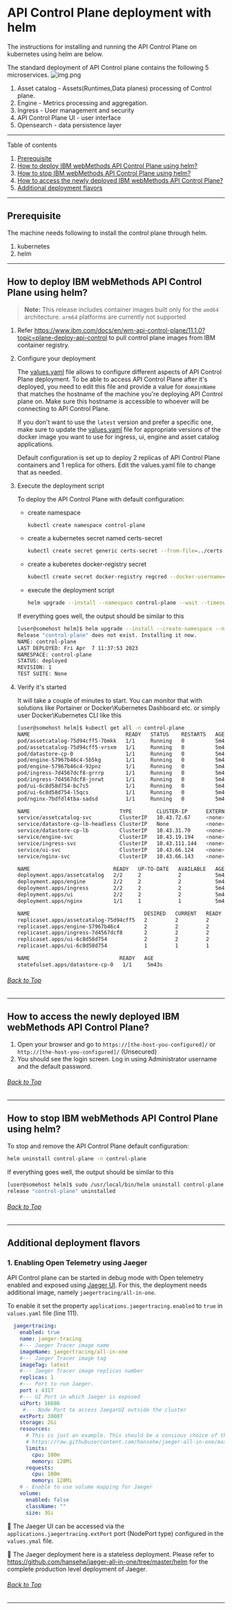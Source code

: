 # API Control Plane deployment with helm

The instructions for installing and running the API Control Plane on kubernetes using helm are below.

The standard deployment of API Control plane contains the following 5 microservices.
![img.png](../docs/diagrams/apicp_logical_architecture.png)

1. Asset catalog - Assets(Runtimes,Data planes) processing of Control plane.
2. Engine - Metrics processing and aggregation.
3. Ingress - User management and security
4. API Control Plane UI - user interface
5. Opensearch - data persistence layer

***

Table of contents

1. [Prerequisite](#Prerequisite)
2. [How to deploy IBM webMethods API Control Plane using helm?](#how-to-deploy-webmethods-api-control-plane-using-helm)
3. [How to stop IBM webMethods API Control Plane using helm?](#how-to-stop-webmethods-api-control-plane-using-helm)
4. [How to access the newly deployed IBM webMethods API Control Plane?](#how-to-access-the-newly-deployed-webmethods-api-control-plane)
5. [Additional deployment flavors](#additional-deployment-flavors)

***
## Prerequisite
The machine needs following to install the control plane through helm.
1. kubernetes
2. helm

***

## How to deploy IBM webMethods API Control Plane using helm?
> **Note:** This release includes container images built only for the `amd64` architecture. `arm64` platforms are currently not supported


1. Refer https://www.ibm.com/docs/en/wm-api-control-plane/11.1.0?topic=plane-deploy-api-control to pull control plane images from IBM container registry.

2. Configure your deployment

    The [values.yaml](values.yaml) file allows to configure different aspects of API Control Plane deployment. To be able to access API Control Plane after it's deployed, you need to edit this file and provide a value for `domainName` that matches the hostname of the machine you're deploying API Control plane on. Make sure this hostname is accessible to whoever will be connecting to API Control Plane.

    If you don't want to use the `latest` version and prefer a specific one, make sure to update the [values.yaml](values.yaml) file for appropriate versions of the docker image you want to use for ingress, ui, engine and asset catalog applications.

    Default configuration is set up to deploy 2 replicas of API Control Plane containers and 1 replica for others. Edit the values.yaml file to change that as needed.

3. Execute the deployment script

    To deploy the API Control Plane with default configuration:

    - create namespace

        ```bash
        kubectl create namespace control-plane
        ```
    
    - create a kubernetes secret named certs-secret

        ```bash
        kubectl create secret generic certs-secret --from-file=../certs -n control-plane
        ```

    - create a kuberetes docker-registry secret

        ```bash
        kubectl create secret docker-registry regcred --docker-username=<ICR_USERNAME> --docker-password=<ICR_PASSWORD>  --docker-server=<ICR_REGISTRY> -n control-plane
        ```

    - execute the deployment script

        ```bash
        helm upgrade --install --namespace control-plane --wait --timeout 10m0s control-plane .
        ```

    If everything goes well, the output should be similar to this

    ```bash
    [user@somehost helm]$ helm upgrade --install --create-namespace --namespace control-plane --wait --timeout 5m0s control-plane .
    Release "control-plane" does not exist. Installing it now.
    NAME: control-plane
    LAST DEPLOYED: Fri Apr  7 11:37:53 2023
    NAMESPACE: control-plane
    STATUS: deployed
    REVISION: 1
    TEST SUITE: None
    ```
  
4. Verify it's started

    It will take a couple of minutes to start. You can monitor that with solutions like Portainer or Docker\Kubernetes Dashboard etc. or simply user Docker\Kubernetes CLI like this

    ```bash
    [user@somehost helm]$ kubectl get all -n control-plane
    NAME                               READY   STATUS    RESTARTS   AGE
    pod/assetcatalog-75d94cff5-7bmkk   1/1     Running   0          5m43s
    pod/assetcatalog-75d94cff5-vrsxm   1/1     Running   0          5m43s
    pod/datastore-cp-0                 1/1     Running   0          5m43s
    pod/engine-57967b46c4-5b5kg        1/1     Running   0          5m43s
    pod/engine-57967b46c4-92pnz        1/1     Running   0          5m43s
    pod/ingress-7d4567dcf8-grrrp       1/1     Running   0          5m43s
    pod/ingress-7d4567dcf8-jnrwt       1/1     Running   0          5m43s
    pod/ui-6c8d58d754-bc7s5            1/1     Running   0          5m43s
    pod/ui-6c8d58d754-l5qcs            1/1     Running   0          5m43s
    pod/nginx-7bdfdl4tba-sadsd         1/1     Running   0          5m43s

    NAME                             TYPE        CLUSTER-IP      EXTERNAL-IP   PORT(S)    AGE
    service/assetcatalog-svc         ClusterIP   10.43.72.67     <none>        8080/TCP   5m43s
    service/datastore-cp-lb-headless ClusterIP   None            <none>        9300/TCP   5m43s
    service/datastore-cp-lb          ClusterIP   10.43.31.70     <none>        9200/TCP   5m43s
    service/engine-svc               ClusterIP   10.43.19.194    <none>        8080/TCP   5m43s
    service/ingress-svc              ClusterIP   10.43.111.144   <none>        8080/TCP   5m43s
    service/ui-svc                   ClusterIP   10.43.66.124    <none>        8080/TCP   5m43s
    service/nginx-svc                ClusterIP   10.43.66.143    <none>        8080/TCP   5m43s

    NAME                           READY   UP-TO-DATE   AVAILABLE   AGE
    deployment.apps/assetcatalog   2/2     2            2           5m43s
    deployment.apps/engine         2/2     2            2           5m43s
    deployment.apps/ingress        2/2     2            2           5m43s
    deployment.apps/ui             2/2     2            2           5m43s
    deployment.apps/nginx          1/1     1            1           5m43s

    NAME                                     DESIRED   CURRENT   READY   AGE
    replicaset.apps/assetcatalog-75d94cff5   2         2         2       5m43s
    replicaset.apps/engine-57967b46c4        2         2         2       5m43s
    replicaset.apps/ingress-7d4567dcf8       2         2         2       5m43s
    replicaset.apps/ui-6c8d58d754            2         2         2       5m43s
    replicaset.apps/ui-6c8d58d754            1         1         1       5m43s
   
    NAME                             READY   AGE
    statefulset.apps/datastore-cp-0   1/1     5m43s
    ```

###### [Back to Top](#api-control-plane-deployment-with-helm)
***

## How to access the newly deployed IBM webMethods API Control Plane?

1. Open your browser and go to `https://[the-host-you-configured]/` or `http://[the-host-you-configured]/` (Unsecured)
2. You should see the login screen. Log in using Administrator username and the default password.

###### [Back to Top](#api-control-plane-deployment-with-helm)

***

## How to stop IBM webMethods API Control Plane using helm?

To stop and remove the API Control Plane default configuration:

```bash
helm uninstall control-plane -n control-plane
```

If everything goes well, the output should be similar to this

```bash
[user@somehost helm]$ sudo /usr/local/bin/helm uninstall control-plane -n control-plane
release "control-plane" uninstalled
```

###### [Back to Top](#api-control-plane-deployment-with-helm)
***

## Additional deployment flavors

### 1. Enabling Open Telemetry using Jaeger

API Control plane can be started in debug mode with Open telemetry enabled and exposed using [Jaeger UI](https://www.jaegertracing.io/). For this, the deployment needs additional image, namely `jaegertracing/all-in-one`.

To enable it set the property `applications.jaegertracing.enabled` to `true` in `values.yaml` file (line 111).

```yaml
  jaegertracing:
    enabled: true
    name: jaeger-tracing
    #--- Jaeger Tracer image name
    imageName: jaegertracing/all-in-one
    #--- Jaeger Tracer image tag
    imageTag: latest
    #--- Jaeger Tracer image replicas number
    replicas: 1
    #--- Port to run Jaeger.
    port : 4317
    #--- UI Port in which Jaeger is exposed
    uiPort: 16686
     #--- Node Port to access JaegarUI outside the cluster 
    extPort: 30007
    storage: 2Gi
    resources:
      # This is just an example. This should be a consious choice of the user. Refer
      # https://raw.githubusercontent.com/hansehe/jaeger-all-in-one/master/helm/jaeger-all-in-one/values.yaml
      limits:
        cpu: 100m
        memory: 128Mi                                                     
      requests:
        cpu: 100m
        memory: 128Mi
    # - Enable to use volume mapping for Jaeger    
    volume:
      enabled: false
      className: ""
      size: 3Gi

```

:wave: The Jaeger UI can be accessed via the `applications.jaegertracing.extPort` port (NodePort type) configured in the `values.ymal` file.

:wave: The Jaeger deployment here is a stateless deployment. Please refer to https://github.com/hansehe/jaeger-all-in-one/tree/master/helm for the complete production level deployment of Jaeger.


###### [Back to Top](#api-control-plane-deployment-with-helm)
***

